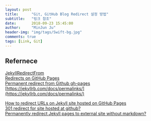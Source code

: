 ```yaml
---
layout: post
title:      "Git, GitHub Blog Redirect 설정 방법"
subtitle:   "링크 참조"
date:       2018-09-23 15:45:00
author:     "MinJun Ju"
header-img: "img/tags/Swift-bg.jpg"
comments: true 
tags: [Link, Git]
---
```


## Refernece 


[JekyllRedirectFrom](https://github.com/jekyll/jekyll-redirect-from)<br>
[Redirects on GitHub Pages](https://help.github.com/articles/redirects-on-github-pages/)<br>
[Permanent redirect from Github gh-pages](https://stackoverflow.com/questions/5302663/permanent-redirect-from-github-gh-pages)<br>
[https://jekyllrb.com/docs/permalinks/](https://jekyllrb.com/docs/permalinks/)<br>

[How to redirect URLs on Jekyll site hosted on GitHub Pages](https://superdevresources.com/redirects-jekyll-github-pages/)<br>
[301 redirect for site hosted at github?](https://stackoverflow.com/questions/9276817/301-redirect-for-site-hosted-at-github)<br>
[Permanently redirect Jekyll pages to external site without markdown?](https://stackoverflow.com/questions/51178289/permanently-redirect-jekyll-pages-to-external-site-without-markdown)<br>